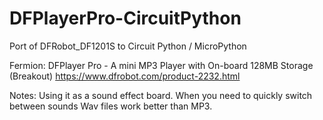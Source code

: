 # DFPlayerPro-CircuitPython
Port of DFRobot_DF1201S to Circuit Python / MicroPython


Fermion: DFPlayer Pro - A mini MP3 Player with On-board 128MB Storage (Breakout)
https://www.dfrobot.com/product-2232.html


Notes: 
  Using it as a sound effect board. When you need to quickly switch between sounds Wav files work better than MP3.

